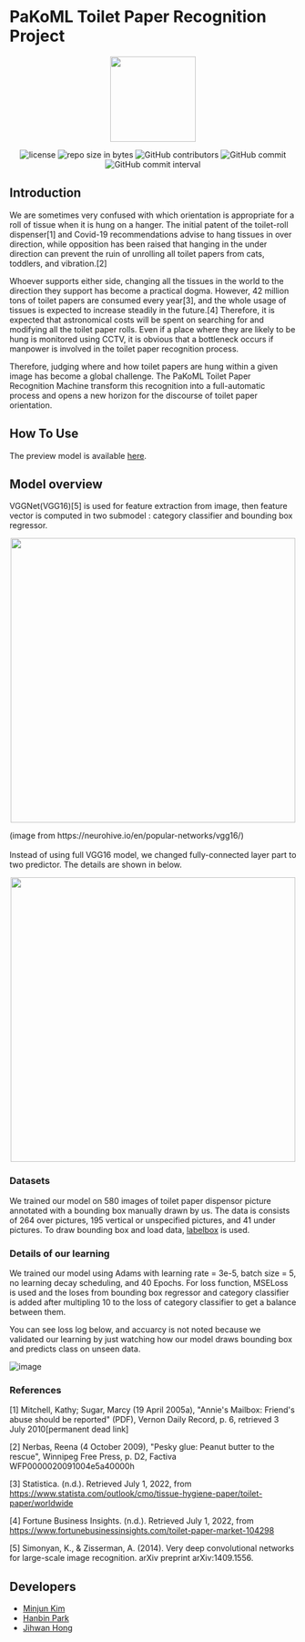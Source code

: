 

# PaKoML Toilet Paper Recognition Project

<p align = "center">
<img src = "https://user-images.githubusercontent.com/19871043/177982170-974040ea-9c6a-4a7c-ad6a-3b2947577a38.png" width="150px" height="150px">
</p>

<div align = "center"> 
  
![license](https://img.shields.io/github/license/osamhack2021/PaKoML/Toilet_Paper_Recognition.svg)
![repo size in bytes](https://img.shields.io/github/repo-size/PaKoML/Toilet_Paper_Recognition.svg)
![GitHub contributors](https://img.shields.io/github/contributors/PaKoML/Toilet_Paper_Recognition.svg)
![GitHub commit](https://img.shields.io/github/last-commit/PaKoML/Toilet_Paper_Recognition.svg)
![GitHub commit interval](https://img.shields.io/github/commit-activity/w/PaKoML/Toilet_Paper_Recognition.svg)
</div>

## Introduction
<p>
We are sometimes very confused with which orientation is appropriate for a roll of tissue when it is hung on a hanger. The initial patent of the toilet-roll dispenser[1] and Covid-19 recommendations advise to hang tissues in over direction, while opposition has been raised that hanging in the under direction can prevent the ruin of unrolling all toilet papers from cats, toddlers, and vibration.[2]

Whoever supports either side, changing all the tissues in the world to the direction they support has become a practical dogma. However, 42 million tons of toilet papers are consumed every year[3], and the whole usage of tissues is expected to increase steadily in the future.[4] Therefore, it is expected that astronomical costs will be spent on searching for and modifying all the toilet paper rolls. Even if a place where they are likely to be hung is monitored using CCTV, it is obvious that a bottleneck occurs if manpower is involved in the toilet paper recognition process.

Therefore, judging where and how toilet papers are hung within a given image has become a global challenge. The PaKoML Toilet Paper Recognition Machine transform this recognition into a full-automatic process and opens a new horizon for the discourse of toilet paper orientation.
</p>


## How To Use

The preview model is available <a href = "https://jordano112.run.goorm.io/">here</a>.


## Model overview
VGGNet(VGG16)[5] is used for feature extraction from image, then feature vector is computed in two submodel : category classifier and bounding box regressor. 

<p align = "center">
<img src = "https://user-images.githubusercontent.com/19871043/177984627-b1ef4c78-915b-4abf-9212-3a58348ee8b7.png" width="500px">
</p>
(image from https://neurohive.io/en/popular-networks/vgg16/)
<br><br>
Instead of using full VGG16 model, we changed fully-connected layer part to two predictor. The details are shown in below.

<p align = "center">
<img src = "https://user-images.githubusercontent.com/19871043/178096409-dbd26b40-aba0-416d-b690-247f8a222388.png" width="500px">
</p>

### Datasets
We trained our model on 580 images of toilet paper dispensor picture annotated with a bounding box manually drawn by us. The data is consists of 264 over pictures, 195 vertical or unspecified pictures, and 41 under pictures. To draw bounding box and load data, <a href = "https://app.labelbox.com/">labelbox</a> is used.

### Details of our learning
We trained our model using Adams with learning rate = 3e-5, batch size = 5, no learning decay scheduling, and 40 Epochs. For loss function, MSELoss is used and the loses from bounding box regressor and category classifier is added after multipling 10 to the loss of category classifier to get a balance between them.

You can see loss log below, and accuarcy is not noted because we validated our learning by just watching how our model draws bounding box and predicts class on unseen data. 

![image](https://user-images.githubusercontent.com/19871043/178096753-dbf8092d-546c-43fa-ab0a-ddbb47605307.png)





### References
[1] Mitchell, Kathy; Sugar, Marcy (19 April 2005a), "Annie's Mailbox: Friend's abuse should be reported" (PDF), Vernon Daily Record, p. 6, retrieved 3 July 2010[permanent dead link]

[2] Nerbas, Reena (4 October 2009), "Pesky glue: Peanut butter to the rescue", Winnipeg Free Press, p. D2, Factiva WFP0000020091004e5a40000h

[3] Statistica. (n.d.). Retrieved July 1, 2022, from https://www.statista.com/outlook/cmo/tissue-hygiene-paper/toilet-paper/worldwide

[4] Fortune Business Insights. (n.d.). Retrieved July 1, 2022, from https://www.fortunebusinessinsights.com/toilet-paper-market-104298

[5] Simonyan, K., & Zisserman, A. (2014). Very deep convolutional networks for large-scale image recognition. arXiv preprint arXiv:1409.1556.



## Developers
* [Minjun Kim](https://github.com/kmj0825) 
* [Hanbin Park](https://github.com/kimchyoungman)
* [Jihwan Hong](https://github.com/Jordano-Jackson)
